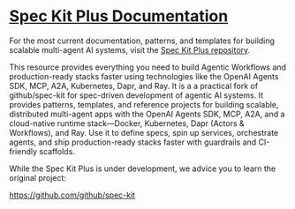 # [Spec Kit Plus Documentation](https://github.com/panaversity/spec-kit-plus/tree/main/docs-plus)

For the most current documentation, patterns, and templates for building scalable multi-agent AI systems, visit the [Spec Kit Plus repository](https://github.com/panaversity/spec-kit-plus/tree/main/docs-plus).

This resource provides everything you need to build Agentic Workflows and production-ready stacks faster using technologies like the OpenAI Agents SDK, MCP, A2A, Kubernetes, Dapr, and Ray. It is a a practical fork of github/spec-kit for spec-driven development of agentic AI systems. It provides patterns, templates, and reference projects for building scalable, distributed multi-agent apps with the OpenAI Agents SDK, MCP, A2A, and a cloud-native runtime stack—Docker, Kubernetes, Dapr (Actors & Workflows), and Ray. Use it to define specs, spin up services, orchestrate agents, and ship production-ready stacks faster with guardrails and CI-friendly scaffolds.

While the Spec Kit Plus is under development, we advice you to learn the original project:

https://github.com/github/spec-kit
